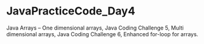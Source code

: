 # JavaPracticeCode_Day4
Java Arrays – One dimensional arrays,
Java Coding Challenge 5,
Multi dimensional arrays,
Java Coding Challenge 6,
Enhanced for-loop for arrays.
